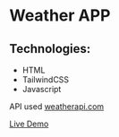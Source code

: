 # Weather APP

## Technologies:
- HTML
- TailwindCSS
- Javascript

API used 	[weatherapi.com](https://www.weatherapi.com)

[Live Demo](https://lively-klepon-6f3466.netlify.app/)
